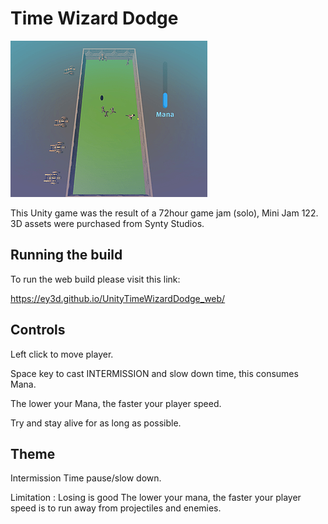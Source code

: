# Time Wizard Dodge

![screenshot](/images/screenshot1.png)

This Unity game was the result of a 72hour game jam (solo), Mini Jam 122. 3D assets were purchased from Synty Studios.

## Running the build

To run the web build please visit this link:

https://ey3d.github.io/UnityTimeWizardDodge_web/

## Controls

Left click to move player.

Space key to cast INTERMISSION and slow down time, this consumes Mana.

The lower your Mana, the faster your player speed.

Try and stay alive for as long as possible.

## Theme

Intermission
Time pause/slow down.

Limitation : Losing is good
The lower your mana, the faster your player speed is to run away from projectiles and enemies.
